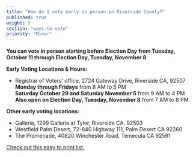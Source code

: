 ```yaml
---
title: "How do I vote early in person in Riverside County?"
published: true
weight: 5
section: "ways-to-vote"
priority: "Minor"
---
```


**You can vote in person starting before Election Day from Tuesday, October 11 through Election Day, Tuesday, November 8.**  

**Early Voting Locations & Hours:**  
- Registrar of Voters’ office, 2724 Gateway Drive, Riverside CA, 92507  
  **Monday through Fridays** from 8 AM to 5 PM  
  **Saturday October 29 and Saturday November 5** from 9 AM to 4 PM  
  **Also open on Election Day, Tuesday, November 8** from 7 AM to 8 PM.  

**Other early voting locations:**  
- Galleria, 1299 Galleria at Tyler, Riverside CA, 92503  
- Westfield Palm Desert, 72-840 Highway 111, Palm Desert CA 92260  
- The Promenade, 40820 Winchester Road, Temecula CA 92591  

[Check out this easy to print list.](http://www.voteinfo.net/Elections/20161108/docs/Early_Vote.pdf)  
